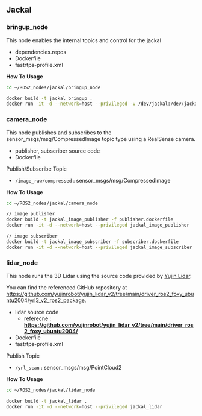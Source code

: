 ## Jackal

### bringup_node

This node enables the internal topics and control for the jackal

- dependencies.repos
- Dockerfile
- fastrtps-profile.xml

**How To Usage**
```bash
cd ~/ROS2_nodes/jackal/bringup_node

docker build -t jackal_bringup .
docker run -it -d --network=host --privileged -v /dev/jackal:/dev/jackal jackal_bringup
```

### camera_node

This node publishes and subscribes to the sensor_msgs/msg/CompressedImage topic type using a RealSense camera.

- publisher, subscriber source code
- Dockerfile

Publish/Subscribe Topic
  - `/image_raw/compressed` : sensor_msgs/msg/CompressedImage

**How To Usage**
```bash
cd ~/ROS2_nodes/jackal/camera_node

// image publisher
docker build -t jackal_image_publisher -f publisher.dockerfile
docker run -it -d --network=host --privileged jackal_image_publisher

// image subscriber
docker build -t jackal_image_subscriber -f subscriber.dockerfile
docker run -it -d --network=host --privileged jackal_image_subscriber
```

### lidar_node

This node runs the 3D Lidar using the source code provided by [Yujin Lidar](http://lidar.yujinrobot.com/). 

You can find the referenced GitHub repository at https://github.com/yujinrobot/yujin_lidar_v2/tree/main/driver_ros2_foxy_ubuntu2004/yrl3_v2_ros2_package.

- lidar source code
  - referecne : **https://github.com/yujinrobot/yujin_lidar_v2/tree/main/driver_ros2_foxy_ubuntu2004/**
- Dockerfile
- fastrtps-profile.xml

Publish Topic
  - `/yrl_scan` : sensor_msgs/msg/PointCloud2

**How To Usage**
```bash
cd ~/ROS2_nodes/jackal/lidar_node

docker build -t jackal_lidar .
docker run -it -d --network=host --privileged jackal_lidar
```
